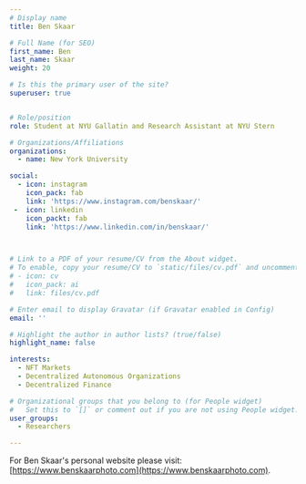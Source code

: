 ```yaml
---
# Display name
title: Ben Skaar

# Full Name (for SEO)
first_name: Ben
last_name: Skaar
weight: 20

# Is this the primary user of the site?
superuser: true


# Role/position
role: Student at NYU Gallatin and Research Assistant at NYU Stern

# Organizations/Affiliations
organizations:
  - name: New York University

social:
  - icon: instagram
    icon_pack: fab
    link: 'https://www.instagram.com/benskaar/'
 -  icon: linkedin
    icon_packt: fab
    link: 'https://www.linkedin.com/in/benskaar/'



# Link to a PDF of your resume/CV from the About widget.
# To enable, copy your resume/CV to `static/files/cv.pdf` and uncomment the lines below.
# - icon: cv
#   icon_pack: ai
#   link: files/cv.pdf

# Enter email to display Gravatar (if Gravatar enabled in Config)
email: ''

# Highlight the author in author lists? (true/false)
highlight_name: false

interests:
  - NFT Markets
  - Decentralized Autonomous Organizations
  - Decentralized Finance

# Organizational groups that you belong to (for People widget)
#   Set this to `[]` or comment out if you are not using People widget.
user_groups:
  - Researchers

---
```


For Ben Skaar's personal website please visit: [https://www.benskaarphoto.com](https://www.benskaarphoto.com).

